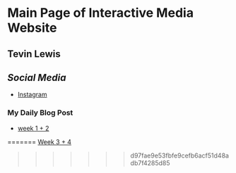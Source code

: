 # Main Page of Interactive Media Website

## Tevin Lewis

## _Social Media_

* [Instagram](https://www.instagram.com/kindom_d_/)
  
### My Daily Blog Post

* [week 1 + 2](2023_01_15.html)

=======
[Week 3 + 4](2023_01_15.html)
>>>>>>> d97fae9e53fbfe9cefb6acf51d48adb7f4285d85
